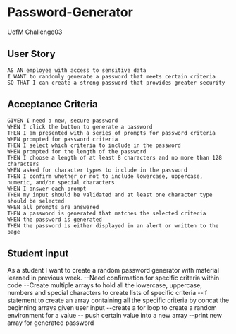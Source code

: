 # Password-Generator
UofM Challenge03

## User Story

```
AS AN employee with access to sensitive data
I WANT to randomly generate a password that meets certain criteria
SO THAT I can create a strong password that provides greater security
```

## Acceptance Criteria

```
GIVEN I need a new, secure password
WHEN I click the button to generate a password
THEN I am presented with a series of prompts for password criteria
WHEN prompted for password criteria
THEN I select which criteria to include in the password
WHEN prompted for the length of the password
THEN I choose a length of at least 8 characters and no more than 128 characters
WHEN asked for character types to include in the password
THEN I confirm whether or not to include lowercase, uppercase, numeric, and/or special characters
WHEN I answer each prompt
THEN my input should be validated and at least one character type should be selected
WHEN all prompts are answered
THEN a password is generated that matches the selected criteria
WHEN the password is generated
THEN the password is either displayed in an alert or written to the page
```
## Student input

As a student I want to create a random password generator with material learned in previous week. 
--Need confirmation for specific criteria within code
--Create multiple arrays to hold all the lowercase, uppercase, numbers and special characters to create lists of specific criteria
--if statement to create an array containing all the specific criteria by concat the beginning arrays given user input
--create a for loop to create a random environment for a value
-- push certain value into a new array
--print new array for generated password

